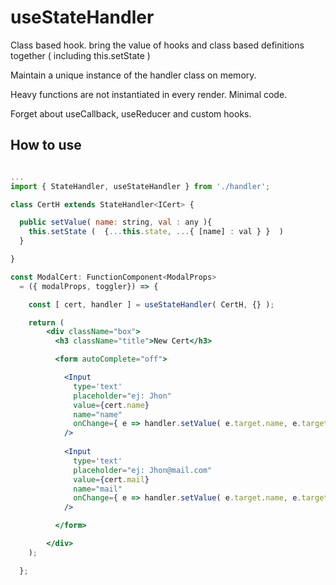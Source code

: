 # useStateHandler
Class based hook. bring the value of hooks and class based definitions together ( including this.setState ) 


Maintain a unique instance of the handler class on memory.

Heavy functions are not instantiated in every render. Minimal code. 

Forget about useCallback, useReducer and custom hooks.

## How to use


```jsx

...
import { StateHandler, useStateHandler } from './handler';

class CertH extends StateHandler<ICert> {

  public setValue( name: string, val : any ){
    this.setState (  {...this.state, ...{ [name] : val } }  )
  }

}

const ModalCert: FunctionComponent<ModalProps> 
  = ({ modalProps, toggler}) => {

    const [ cert, handler ] = useStateHandler( CertH, {} );

    return (
        <div className="box">
          <h3 className="title">New Cert</h3>

          <form autoComplete="off">

            <Input
              type='text'
              placeholder="ej: Jhon"
              value={cert.name}
              name="name"
              onChange={ e => handler.setValue( e.target.name, e.target.value )  }
            />
            
            <Input
              type='text'
              placeholder="ej: Jhon@mail.com"
              value={cert.mail}
              name="mail"
              onChange={ e => handler.setValue( e.target.name, e.target.value )  }
            />

          </form>

        </div> 
    );

  };



```

